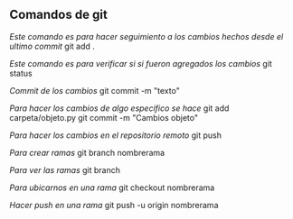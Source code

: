 ## Comandos de git

*Este comando es para hacer seguimiento a los cambios hechos desde el ultimo commit*
git add .

*Este comando es para verificar si si fueron agregados los cambios*
git status

*Commit de los cambios*
git commit -m "texto"

*Para hacer los cambios de algo especifico se hace*
git add carpeta/objeto.py
git commit -m "Cambios objeto"

*Para hacer los cambios en el repositorio remoto*
git push

*Para crear ramas*
git branch nombrerama

*Para ver las ramas*
git branch

*Para ubicarnos en una rama*
git checkout nombrerama

*Hacer push en una rama*
git push -u origin nombrerama
